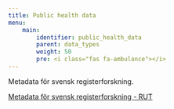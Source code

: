 ```yaml
---
title: Public health data
menu:
    main:
        identifier: public_health_data
        parent: data_types
        weight: 50
        pre: <i class="fas fa-ambulance"></i>
---
```


Metadata för svensk registerforskning.

[Metadata för svensk registerforskning - RUT](rut)
